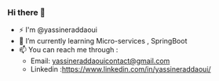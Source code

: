 ### Hi there 👋


- ⚡ I'm @yassineraddaoui
- 🌱 I’m currently learning Micro-services , SpringBoot
- 📫 You can reach me through :
  - Email: yassineraddaouicontact@gmail.com
  - Linkedin :https://www.linkedin.com/in/yassineraddaoui/

